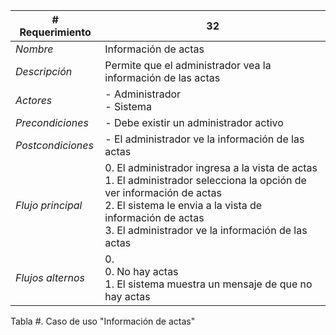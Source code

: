 |# Requerimiento|32 |
|-|-|
| *Nombre*|Información de actas
| *Descripción*| Permite que el administrador vea la información de las actas |
|*Actores*| - Administrador<br> - Sistema
|*Precondiciones*| - Debe existir un administrador activo
|*Postcondiciones*| - El administrador ve la información de las actas
|*Flujo principal*|0.  El administrador ingresa a la vista de actas<br>1.  El administrador selecciona la opción de ver información de actas<br>2.  El sistema le envia a la vista de información de actas<br>3.  El administrador ve la información de las actas
|*Flujos alternos*|0. <br> 0. No hay actas<br>1. El sistema muestra un mensaje de que no hay actas

Tabla #. Caso de uso "Información de actas"
